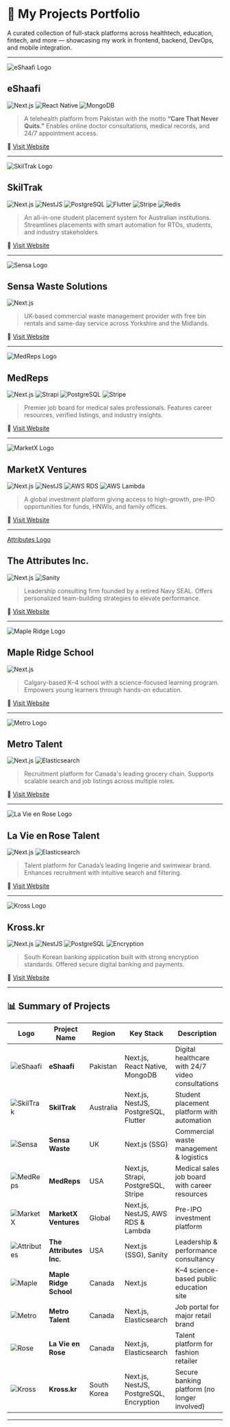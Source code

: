 # 🚀 My Projects Portfolio

A curated collection of full-stack platforms across healthtech, education, fintech, and more — showcasing my work in frontend, backend, DevOps, and mobile integration.

---

![eShaafi Logo](https://www.eshaafi.com/_next/static/media/eshaafi-logo.2b4522fb.svg)
## eShaafi  
![Next.js](https://img.shields.io/badge/Frontend-Next.js-black?logo=next.js)
![React Native](https://img.shields.io/badge/Mobile-React%20Native-blue?logo=react)
![MongoDB](https://img.shields.io/badge/Database-MongoDB-green?logo=mongodb)

> A telehealth platform from Pakistan with the motto **“Care That Never Quits.”** Enables online doctor consultations, medical records, and 24/7 appointment access.

🔗 [Visit Website](https://www.eshaafi.com/)

---

![SkilTrak Logo](https://www.skiltrak.com.au/images/site/logo-light.webp)
## SkilTrak  
![Next.js](https://img.shields.io/badge/Frontend-Next.js-black?logo=next.js)
![NestJS](https://img.shields.io/badge/Backend-NestJS-red?logo=nestjs)
![PostgreSQL](https://img.shields.io/badge/Database-PostgreSQL-blue?logo=postgresql)
![Flutter](https://img.shields.io/badge/Mobile-Flutter-blue?logo=flutter)
![Stripe](https://img.shields.io/badge/Payments-Stripe-635bff?logo=stripe)
![Redis](https://img.shields.io/badge/Cache-Redis-critical?logo=redis)

> An all-in-one student placement system for Australian institutions. Streamlines placements with smart automation for RTOs, students, and industry stakeholders.

🔗 [Visit Website](https://skiltrak.com.au/)

---

![Sensa Logo](https://www.sensawaste.com/images/logo.png?v=20250808080505)
## Sensa Waste Solutions  
![Next.js](https://img.shields.io/badge/SSG-Next.js-black?logo=next.js)

> UK-based commercial waste management provider with free bin rentals and same-day service across Yorkshire and the Midlands.

🔗 [Visit Website](https://www.sensawaste.com/)

---
![MedReps Logo](https://medreps.com/images/logo.png) 
## MedReps  
![Next.js](https://img.shields.io/badge/Frontend-Next.js-black?logo=next.js)
![Strapi](https://img.shields.io/badge/CMS-Strapi-blueviolet?logo=strapi)
![PostgreSQL](https://img.shields.io/badge/Database-PostgreSQL-blue?logo=postgresql)
![Stripe](https://img.shields.io/badge/Payments-Stripe-635bff?logo=stripe)

> Premier job board for medical sales professionals. Features career resources, verified listings, and industry insights.

🔗 [Visit Website](https://medreps.com/)

---
![MarketX Logo](https://encrypted-tbn0.gstatic.com/images?q=tbn:ANd9GcS8Y5yuFBjHPibjxVGQmkWlxCcPW1H7PljAqA&s)
## MarketX Ventures  
![Next.js](https://img.shields.io/badge/Frontend-Next.js-black?logo=next.js)
![NestJS](https://img.shields.io/badge/Backend-NestJS-red?logo=nestjs)
![AWS RDS](https://img.shields.io/badge/Database-AWS%20RDS-orange?logo=amazon-aws)
![AWS Lambda](https://img.shields.io/badge/Functions-AWS%20Lambda-yellow?logo=aws-lambda)

> A global investment platform giving access to high-growth, pre-IPO opportunities for funds, HNWIs, and family offices.

🔗 [Visit Website](https://www.marketxventures.com/)

---

[Attributes Logo](https://ec82d403f672156276c1493dc9649602.cdn.bubble.io/cdn-cgi/image/w=,h=,f=auto,dpr=1,fit=contain/f1707340426144x691218218532334600/The%20Attributes%20Logo%20png%20-%20transparent.png)
## The Attributes Inc.  
![Next.js](https://img.shields.io/badge/SSG-Next.js-black?logo=next.js)
![Sanity](https://img.shields.io/badge/CMS-Sanity-EF3A5D?logo=sanity)

> Leadership consulting firm founded by a retired Navy SEAL. Offers personalized team-building strategies to elevate performance.

🔗 [Visit Website](https://theattributes.com/)

---
![Maple Ridge Logo](https://mapleridge.school/wp-content/uploads/2024/06/cropped-IMG_1624-1-300x193.png)
##  Maple Ridge School  
![Next.js](https://img.shields.io/badge/Frontend-Next.js-black?logo=next.js)

> Calgary-based K–4 school with a science-focused learning program. Empowers young learners through hands-on education.

🔗 [Visit Website](https://mapleridge.cbe.ab.ca/)

---
![Metro Logo](https://static.relevance.studio/metro/public/logo.svg)
## Metro Talent  
![Next.js](https://img.shields.io/badge/Frontend-Next.js-black?logo=next.js)
![Elasticsearch](https://img.shields.io/badge/Search-Elasticsearch-blue?logo=elasticsearch)

> Recruitment platform for Canada's leading grocery chain. Supports scalable search and job listings across multiple roles.

🔗 [Visit Website](https://talent.metro.ca/en)

---
![La Vie en Rose Logo](https://www.waldengalleria.com/wp-content/uploads/sites/3/2025/04/La-Vie-En-Rose_logo.png)
## La Vie en Rose Talent  
![Next.js](https://img.shields.io/badge/Frontend-Next.js-black?logo=next.js)
![Elasticsearch](https://img.shields.io/badge/Search-Elasticsearch-blue?logo=elasticsearch)

> Talent platform for Canada’s leading lingerie and swimwear brand. Enhances recruitment with intuitive search and filtering.

🔗 [Visit Website](https://talent.lavieenrose.com/)

---
![Kross Logo](https://via.placeholder.com/20)
## Kross.kr  
![Next.js](https://img.shields.io/badge/Frontend-Next.js-black?logo=next.js)
![NestJS](https://img.shields.io/badge/Backend-NestJS-red?logo=nestjs)
![PostgreSQL](https://img.shields.io/badge/Database-PostgreSQL-blue?logo=postgresql)
![Encryption](https://img.shields.io/badge/Security-Asymmetric%20Encryption-lightgrey?logo=lock)

> South Korean banking application built with strong encryption standards. Offered secure digital banking and payments.

🔗 [Visit Website](https://kross.kr/)

---

## 📊 Summary of Projects

| Logo | Project Name            | Region        | Key Stack                               | Description                                         |
|------|-------------------------|---------------|------------------------------------------|-----------------------------------------------------|
| ![eShaafi](https://via.placeholder.com/20) | **eShaafi**             | Pakistan      | Next.js, React Native, MongoDB           | Digital healthcare with 24/7 video consultations    |
| ![SkilTrak](https://via.placeholder.com/20) | **SkilTrak**            | Australia     | Next.js, NestJS, PostgreSQL, Flutter     | Student placement platform with automation          |
| ![Sensa](https://via.placeholder.com/20) | **Sensa Waste**         | UK            | Next.js (SSG)                            | Commercial waste management & logistics             |
| ![MedReps](https://via.placeholder.com/20) | **MedReps**             | USA           | Next.js, Strapi, PostgreSQL, Stripe      | Medical sales job board with career resources       |
| ![MarketX](https://via.placeholder.com/20) | **MarketX Ventures**    | Global        | Next.js, NestJS, AWS RDS & Lambda        | Pre-IPO investment platform                         |
| ![Attributes](https://via.placeholder.com/20) | **The Attributes Inc.** | USA           | Next.js (SSG), Sanity                    | Leadership & performance consultancy                |
| ![Maple](https://via.placeholder.com/20) | **Maple Ridge School**  | Canada        | Next.js                                  | K–4 science-based public education site             |
| ![Metro](https://via.placeholder.com/20) | **Metro Talent**        | Canada        | Next.js, Elasticsearch                   | Job portal for major retail brand                   |
| ![Rose](https://via.placeholder.com/20) | **La Vie en Rose**      | Canada        | Next.js, Elasticsearch                   | Talent platform for fashion retailer                |
| ![Kross](https://via.placeholder.com/20) | **Kross.kr**            | South Korea   | Next.js, NestJS, PostgreSQL, Encryption  | Secure banking platform (no longer involved)        |

---

